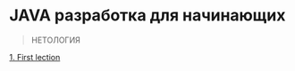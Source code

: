 # JAVA разработка для начинающих
> НЕТОЛОГИЯ

[1. First lection](https://github.com/VaheBard/firstNetologyLection/blob/main/README.md)
